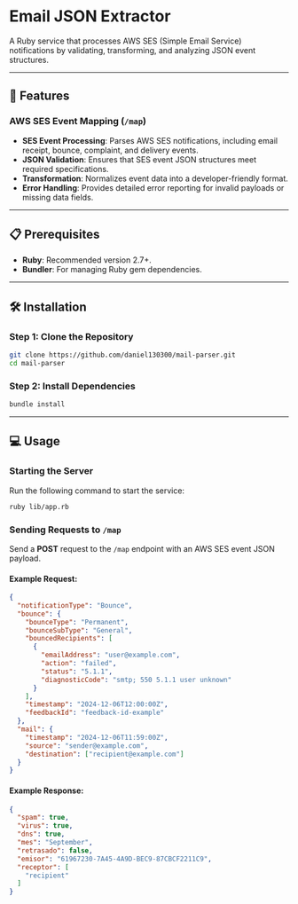 
# Email JSON Extractor

A Ruby service that processes AWS SES (Simple Email Service) notifications by validating, transforming, and analyzing JSON event structures.  

---

## 🚀 Features

### AWS SES Event Mapping (`/map`)
- **SES Event Processing**: Parses AWS SES notifications, including email receipt, bounce, complaint, and delivery events.  
- **JSON Validation**: Ensures that SES event JSON structures meet required specifications.  
- **Transformation**: Normalizes event data into a developer-friendly format.  
- **Error Handling**: Provides detailed error reporting for invalid payloads or missing data fields.  

---

## 📋 Prerequisites

- **Ruby**: Recommended version 2.7+.
- **Bundler**: For managing Ruby gem dependencies.  

---

## 🛠 Installation

### Step 1: Clone the Repository
```bash
git clone https://github.com/daniel130300/mail-parser.git
cd mail-parser
```

### Step 2: Install Dependencies
```bash
bundle install
```

---

## 💻 Usage

### Starting the Server
Run the following command to start the service:
```bash
ruby lib/app.rb
```

### Sending Requests to `/map`
Send a **POST** request to the `/map` endpoint with an AWS SES event JSON payload.

#### Example Request:
```json
{
  "notificationType": "Bounce",
  "bounce": {
    "bounceType": "Permanent",
    "bounceSubType": "General",
    "bouncedRecipients": [
      {
        "emailAddress": "user@example.com",
        "action": "failed",
        "status": "5.1.1",
        "diagnosticCode": "smtp; 550 5.1.1 user unknown"
      }
    ],
    "timestamp": "2024-12-06T12:00:00Z",
    "feedbackId": "feedback-id-example"
  },
  "mail": {
    "timestamp": "2024-12-06T11:59:00Z",
    "source": "sender@example.com",
    "destination": ["recipient@example.com"]
  }
}
```

#### Example Response:
```json
{
  "spam": true,
  "virus": true,
  "dns": true,
  "mes": "September",
  "retrasado": false,
  "emisor": "61967230-7A45-4A9D-BEC9-87CBCF2211C9",
  "receptor": [
    "recipient"
  ]
}
```